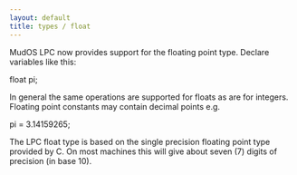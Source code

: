 ```yaml
---
layout: default
title: types / float
---
```


MudOS LPC now provides support for the floating point type. Declare
variables like this:

float pi;

In general the same operations are supported for floats as are for integers.
Floating point constants may contain decimal points e.g.

pi = 3.14159265;

The LPC float type is based on the single precision floating point type
provided by C. On most machines this will give about seven (7) digits
of precision (in base 10).
